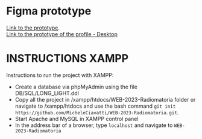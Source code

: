 # Figma prototype
[Link to the prototype](https://www.figma.com/proto/NNrDhgBtSsvLcOg7pLURbk/LongLight?type=design&node-id=2-4&t=s4vAbqn3Y8op7dXE-1&scaling=scale-down&page-id=0%3A1&starting-point-node-id=2%3A4).</br>
[Link to the prototype of the profile - Desktop](https://www.figma.com/file/HXydrxxtosMNqSty2LUePn/profile.php?type=design&node-id=0%3A1&mode=design&t=T7p25gTAHosAPcpA-1)
# INSTRUCTIONS XAMPP
Instructions to run the project with XAMPP:
- Create a database via phpMyAdmin using the file DB/SQL/LONG_LIGHT.ddl
- Copy all the project in /xampp/htdocs/WEB-2023-Radiomatoria folder or navigate to /xampp/htdocs and use the bash command `git init https://github.com/MicheleCiavatti/WEB-2023-Radiomatoria.git`.
- Start Apache and MySQL in XAMPP control panel
- In the address bar of a browser, type `localhost` and navigate to  `WEB-2023-Radiomatoria`